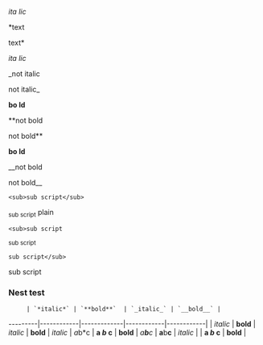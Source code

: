 *ita lic*

*text

text*

_ita lic_

_not italic

not italic_

**bo ld**

**not bold

not bold**

__bo ld__

__not bold

not bold__

```<sub>sub script</sub>```

<sub>sub script</sub> plain

```<sub>sub script```
 
<sub>sub script

```sub script</sub>```

sub script</sub>

### Nest test

         | `*italic*` | `**bold**`  | `_italic_` | `__bold__` |
---------|------------|-------------|------------|------------|
         | *italic*   | **bold**    | _italic_   | __bold__   |
*italic* | *a*b*c     | **a *b* c** |
**bold** | *a**b**c*  | **a**b**c** |
_italic_ |            | **a _b_ c** |
__bold__ |
